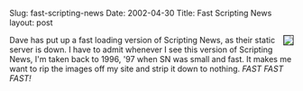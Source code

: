 Slug: fast-scripting-news
Date: 2002-04-30
Title: Fast Scripting News
layout: post

<img align="right" border="1" src="https://media.redmonk.net/images/snFast.jpg" />Dave has put up a fast loading version of Scripting News, as their static server is down. I have to admit whenever I see this version of Scripting News, I&#39;m taken back to 1996, &#39;97 when SN was small and fast. It makes me want to rip the images off my site and strip it down to nothing. <i>FAST FAST FAST!</i>
